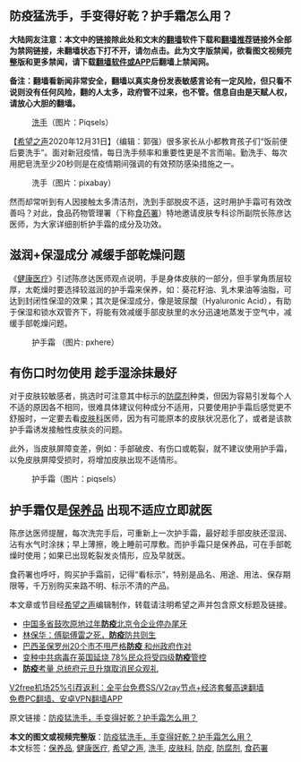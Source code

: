  <h2>防疫猛洗手，手变得好乾？护手霜怎么用？</h2> <p class="notice"><b>大陆网友注意：本文中的链接除此处和文末的<a href="https://github.com/bannedbook/fanqiang" >翻墙</a>软件下载和<a href="https://github.com/killgcd/justmysocks/blob/master/README.md">翻墙推荐</a>链接外全部为禁网链接，未翻墙状态下打不开，请勿点击。此为文字版禁闻，欲看图文视频完整版和更多禁闻，请下载<a href="https://github.com/bannedbook/fanqiang">翻墙软件或APP</a>后翻墙上禁闻网。</p><p>备注：翻墙看新闻非常安全，翻墙以真实身份发表敏感言论有一定风险，但只看不说则没有任何风险，翻的人太多，政府管不过来，也不管。信息自由是天赋人权，请放心大胆的翻墙。</b></p>  <div class="entry"> <figure> <p><figcaption><a href="https://www.bannedbook.org/bnews/tag/%E6%B4%97%E6%89%8B/" class="st_tag internal_tag" rel="tag" title="标签 洗手 下的日志">洗手</a>（图片：Piqsels）</figcaption></figure> <p>【<span class='wp_keywordlink_affiliate'><a href="https://www.soundofhope.org" title="希望之声" target="_blank">希望之声</a></span>2020年12月31日】（编辑：郭强）很多家长从小都教育孩子们“饭前便后要洗手”。面对新冠疫情，每日洗手频率和重要性更是不言而喻。勤洗手、每次用肥皂洗至少20秒则是在疫情期间强调的有效预防感染措施之一。</p> <figure><figcaption>洗手（图片：pixabay）</figcaption></figure> <p>然而却常听到有人因接触太多清洁剂，洗到手部脱皮不适，这时用护手霜可有效改善吗？对此，食品药物管理署（下称<a href="https://www.bannedbook.org/bnews/tag/%E9%A3%9F%E8%8D%AF%E7%BD%B2/" class="st_tag internal_tag" rel="tag" title="标签 食药署 下的日志">食药署</a>）特地邀请皮肤专科诊所副院长陈彦达医师，为大家详细剖析护手霜的成分及功效。</p> <h2>滋润+保湿成分 减缓手部乾燥问题</h2> <p>《<a href="https://www.bannedbook.org/bnews/tag/%E5%81%A5%E5%BA%B7%E5%8C%BB%E7%96%97/" class="st_tag internal_tag" rel="tag" title="标签 健康医疗 下的日志">健康医疗</a>》引述陈彦达医师观点说明，手是身体皮肤的一部分，但手掌角质层较厚，太乾燥时要选择较滋润的护手霜来保养，如：葵花籽油、乳木果油等油脂，可达到封闭性保湿的效果；其次是保湿成分，像是玻尿酸（Hyaluronic Acid），有助于保湿和锁水双管齐下，将能有效减缓手部皮肤里的水分迅速地蒸发于空气中，减缓手部乾燥问题。</p>  <figure><figcaption>护手霜 （图片: pxhere）</figcaption></figure> <h2>有伤口时勿使用 趁手湿涂抹最好</h2> <p>对于皮肤较敏感者，挑选时可注意其中标示的<a href="https://www.bannedbook.org/bnews/tag/%E9%98%B2%E8%85%90%E5%89%82/" class="st_tag internal_tag" rel="tag" title="标签 防腐剂 下的日志">防腐剂</a>种类，但因为容易引发每个人不适的原因各不相同，很难具体建议何种成分不适用，只要使用护手霜后感觉更不舒服时，一定要去看<a href="https://www.bannedbook.org/bnews/tag/%e7%9a%ae%e8%82%a4%e7%a7%91/" class="st_tag internal_tag" rel="tag" title="标签 皮肤科 下的日志">皮肤科</a>医师，因为有可能原本的皮肤状况恶化了，或者是该款护手霜诱发接触性皮肤炎的问题。</p> <p>此外，当皮肤屏障变差，例如：手部破皮、有伤口或乾裂，就不建议使用护手霜，以免皮肤屏障受损时，将增加皮肤出现不适情形。</p> <figure><figcaption>护手霜（图片：piqsels）</figcaption></figure> <h2>护手霜仅是<a href="https://www.bannedbook.org/bnews/tag/%E4%BF%9D%E5%85%BB%E5%93%81/" class="st_tag internal_tag" rel="tag" title="标签 保养品 下的日志">保养品</a> 出现不适应立即就医</h2> <p>陈彦达医师提醒，每次洗完手后，可重新上一次护手霜，最好趁手部皮肤还湿润、沾有水气时涂抹；早上薄擦，晚上睡前可厚敷。而护手霜只是保养品，可在手部乾燥时使用；如果已出现乾裂发炎情形，应及早就医。</p>  <p>食药署也呼吁，购买护手霜前，记得“看标示”，特别是品名、用途、用法、保存期限等，千万别购买来路不明、标示不清的产品。</p> <p>本文章或节目经<a href="https://www.bannedbook.org/bnews/tag/%e5%b8%8c%e6%9c%9b%e4%b9%8b%e5%a3%b0/" class="st_tag internal_tag" rel="tag" title="标签 希望之声 下的日志">希望之声</a>编辑制作，转载请注明希望之声并包含原文标题及链接。</p> <ul class='op-related-articles' title='相关阅读'> <li><a href='https://www.bannedbook.org/bnews/baitai/20201231/1458648.html' target='_blank'>中国多省鼓吹原地过年<b>防疫</b>北京令企业停办尾牙</a></li> <li><a href='https://www.bannedbook.org/bnews/baitai/20201231/1458458.html' target='_blank'>林保华：傅聪傅雷之死，<b>防疫</b>防共则生</a></li> <li><a href='https://www.bannedbook.org/bnews/worldnews/20201231/1458278.html' target='_blank'>巴西圣保罗州20个市不甩严格<b>防疫</b> 和州政府作对</a></li> <li><a href='https://www.bannedbook.org/bnews/comments/20201231/1458260.html' target='_blank'>变种中共病毒在英国延烧 78%民众将受四级<b>防疫</b>管控</a></li> <li><a href='https://www.bannedbook.org/bnews/taiwannews/20201231/1458078.html' target='_blank'><b>防疫</b>考量 总统府元旦升旗取消民众观礼</a></li> </ul> <p class="texttj"> <a href="https://github.com/bannedbook/fanqiang/wiki/V2ray%E6%9C%BA%E5%9C%BA" target="_blank">V2free机场25%引荐返利：全平台免费SS/V2ray节点+经济套餐高速翻墙</a><br/> <a href="https://github.com/bannedbook/fanqiang/wiki/%E7%A6%81%E9%97%BB%E7%BD%91%E5%AE%89%E5%8D%93%E7%BF%BB%E5%A2%99%E6%96%B0%E9%97%BBAPP" target="_blank">免费PC翻墙、安卓VPN翻墙APP</a></p><p>原文链接：<a class="src_link"  href="https://www.soundofhope.org/post/459065" target="_blank">防疫猛洗手，手变得好乾？护手霜怎么用？</a></p> <a name='sharetosocial'></a>       <div><b>本文的图文或视频完整版</b>：<a href='https://www.bannedbook.org/bnews/comments/20210101/1458801.html'>防疫猛洗手，手变得好乾？护手霜怎么用？</a></div>  </div><!--END ENTRY--> <div class="postfooter"> <div>本文标签：<a href="https://www.bannedbook.org/bnews/tag/%E4%BF%9D%E5%85%BB%E5%93%81/" rel="tag">保养品</a>, <a href="https://www.bannedbook.org/bnews/tag/%E5%81%A5%E5%BA%B7%E5%8C%BB%E7%96%97/" rel="tag">健康医疗</a>, <a href="https://www.bannedbook.org/bnews/tag/%e5%b8%8c%e6%9c%9b%e4%b9%8b%e5%a3%b0/" rel="tag">希望之声</a>, <a href="https://www.bannedbook.org/bnews/tag/%E6%B4%97%E6%89%8B/" rel="tag">洗手</a>, <a href="https://www.bannedbook.org/bnews/tag/%e7%9a%ae%e8%82%a4%e7%a7%91/" rel="tag">皮肤科</a>, <a href="https://www.bannedbook.org/bnews/tag/%E9%98%B2%E7%96%AB/" rel="tag">防疫</a>, <a href="https://www.bannedbook.org/bnews/tag/%E9%98%B2%E8%85%90%E5%89%82/" rel="tag">防腐剂</a>, <a href="https://www.bannedbook.org/bnews/tag/%E9%A3%9F%E8%8D%AF%E7%BD%B2/" rel="tag">食药署</a></div>  </div><!--END POSTFOOTER--> 